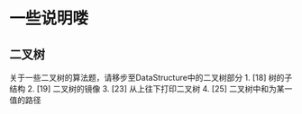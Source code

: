# 一些说明喽

## 二叉树
关于一些二叉树的算法题，请移步至DataStructure中的二叉树部分
	1. [18] 树的子结构
	2. [19] 二叉树的镜像
	3. [23] 从上往下打印二叉树
	4. [25] 二叉树中和为某一值的路径
